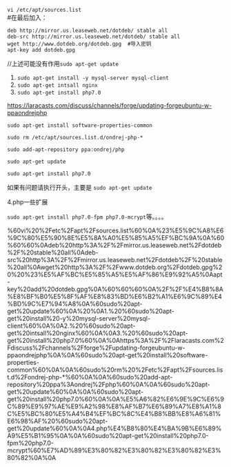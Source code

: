 `vi /etc/apt/sources.list`  
#在最后加入：  

```Plain
deb http://mirror.us.leaseweb.net/dotdeb/ stable all
deb-src http://mirror.us.leaseweb.net/dotdeb/ stable all
wget http://www.dotdeb.org/dotdeb.gpg  #导入密钥
apt-key add dotdeb.gpg
```

//上述可能没有作用`sudo apt-get update`

1. `sudo apt-get install -y mysql-server mysql-client`
2. `sudo apt-get intsall nginx`
3. `sudo apt-get install php7.0`

https://laracasts.com/discuss/channels/forge/updating-forgeubuntu-w-ppaondrejphp

`sudo apt-get install software-properties-common`

`sudo rm /etc/apt/sources.list.d/ondrej-php-*`

`sudo add-apt-repository ppa:ondrej/php`

`sudo apt-get update`

`sudo apt-get install php7.0`

如果有问题请执行开头，主要是 `sudo apt-get update`

4.php一些扩展

`sudo apt-get install php7.0-fpm php7.0-mcrypt`等。。。。

%60vi%20%2Fetc%2Fapt%2Fsources.list%60%0A%23%E5%9C%A8%E6%9C%80%E5%90%8E%E5%8A%A0%E5%85%A5%EF%BC%9A%0A%60%60%60%0Adeb%20http%3A%2F%2Fmirror.us.leaseweb.net%2Fdotdeb%2F%20stable%20all%0Adeb-src%20http%3A%2F%2Fmirror.us.leaseweb.net%2Fdotdeb%2F%20stable%20all%0Awget%20http%3A%2F%2Fwww.dotdeb.org%2Fdotdeb.gpg%20%20%23%E5%AF%BC%E5%85%A5%E5%AF%86%E9%92%A5%0Aapt-key%20add%20dotdeb.gpg%0A%60%60%60%0A%2F%2F%E4%B8%8A%E8%BF%B0%E5%8F%AF%E8%83%BD%E6%B2%A1%E6%9C%89%E4%BD%9C%E7%94%A8%0A%60sudo%20apt-get%20update%60%0A%20%0A1.%20%60sudo%20apt-get%20install%20-y%20mysql-server%20mysql-client%60%0A%0A2.%20%60sudo%20apt-get%20intsall%20nginx%60%0A%0A3.%20%60sudo%20apt-get%20install%20php7.0%60%0A%0Ahttps%3A%2F%2Flaracasts.com%2Fdiscuss%2Fchannels%2Fforge%2Fupdating-forgeubuntu-w-ppaondrejphp%0A%0A%60sudo%20apt-get%20install%20software-properties-common%60%0A%0A%60sudo%20rm%20%2Fetc%2Fapt%2Fsources.list.d%2Fondrej-php-*%60%0A%0A%60sudo%20add-apt-repository%20ppa%3Aondrej%2Fphp%60%0A%0A%60sudo%20apt-get%20update%60%0A%0A%60sudo%20apt-get%20install%20php7.0%60%0A%0A%E5%A6%82%E6%9E%9C%E6%9C%89%E9%97%AE%E9%A2%98%E8%AF%B7%E6%89%A7%E8%A1%8C%E5%BC%80%E5%A4%B4%EF%BC%8C%E4%B8%BB%E8%A6%81%E6%98%AF%20%60sudo%20apt-get%20update%60%0A%0A4.php%E4%B8%80%E4%BA%9B%E6%89%A9%E5%B1%95%0A%0A%60sudo%20apt-get%20install%20php7.0-fpm%20php7.0-mcrypt%60%E7%AD%89%E3%80%82%E3%80%82%E3%80%82%E3%80%82%0A%0A